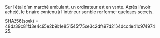 Sur l'étal d'un marché ambulant, un ordinateur est en vente. Après l'avoir acheté, le binaire contenu à l'intérieur semble renfermer quelques secrets.

SHA256(souk) = 48da39c81fd3e4c95e2b9b1e851545f75de3c2dfa97d2164dcc4e41c97497425.
